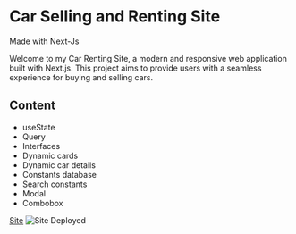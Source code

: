 # Car Selling and Renting Site
Made with Next-Js

Welcome to my Car Renting Site, a modern and responsive web application built with Next.js. This project aims to provide users with a seamless experience for buying and selling cars.

## Content
- useState
- Query
- Interfaces
- Dynamic cards
- Dynamic car details
- Constants database
- Search constants
- Modal
- Combobox

[Site](https://vercel.com/leovizeu/car-selling-site)
![Site Deployed](../public/CarRentBoth.png)
